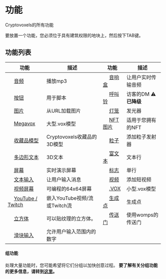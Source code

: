 # 功能
Cryptovoxels的所有功能

要放置一个功能，您必须位于具有建筑权限的地块上，然后按下TAB键。

## 功能列表

| 功能 | 描述 | 功能 | 描述 |
| ------ | ------ | ------ | ------ |
|<img width='16' src='https://www.cryptovoxels.com/icons/audio.png' />  [音频](/docs/features/audio) | 播放mp3 | <img width='16' src='https://www.cryptovoxels.com/icons/audio.png' /> [音响盒](/docs/features/boombox) | 让用户实时传输音频|
|<img width='16' src='https://www.cryptovoxels.com/icons/button.png' /> [按钮](/docs/features/button)| 用于脚本 | <img width='16' src='https://www.cryptovoxels.com/icons/call-bell.png' /> [呼叫铃](/docs/features/call-bell) |访客的DM :warning: **已降级**|
|<img width='16' src='https://www.cryptovoxels.com/icons/image.png' />  [图片](/docs/features/image)| 从URL加载图片 | <img width='16' src='https://www.cryptovoxels.com/icons/lantern.png' />  [灯笼](/docs/features/lantern) | 发光器 |
|<img width='16' src='https://www.cryptovoxels.com/icons/megavox.png' /> [Megavox](/docs/features/megavox)| 大型.vox模型 | <img width='16' src='https://www.cryptovoxels.com/icons/nft-image.png'  /> [NFT图片](/docs/features/nft-image) | 适用于您拥有的NFT |
<img width='16' src='https://www.cryptovoxels.com/icons/collectible-model.png'  /> [收藏品模型](/docs/features/collectible-model) | Cryptovoxels收藏品的3D模型 |<img width='16' src='https://www.cryptovoxels.com/icons/particle.png'  /> [粒子](/docs/features/particles)| 添加粒子发射器 |
|<img width='16' src='//www.cryptovoxels.com/icons/polytext.png' /> [多边形文本](/docs/features/polytext)| 3D文本 | <img width='16' src='//www.cryptovoxels.com/icons/richtext.png' /> [富文本](/docs/features/richtext)| 文本行 |
|<img width='16' src='//www.cryptovoxels.com/icons/screen.png' /> [屏幕](/docs/features/screen)|实时演示屏幕| <img width='16' src='//www.cryptovoxels.com/icons/sign.png' /> [标志](/docs/features/sign)|单行|
|<img width='16' src='//www.cryptovoxels.com/icons/text-input.png' />  [文本输入](/docs/features/text-input)|让用户输入消息 |<img width='16' src='//www.cryptovoxels.com/icons/video.png' /> [视频](/docs/features/video)|添加短视频|
|<img width='16' src='//www.cryptovoxels.com/icons/vid-screen.png' /> [视频屏幕](/docs/features/vid-screen)|可编程的64x64屏幕|<img width='16' src='//www.cryptovoxels.com/icons/vox-model.png' /> [.VOX](/docs/features/vox-model)|小型.vox模型|
|<img width='16' src='//www.cryptovoxels.com/icons/youtube.png' /> [YouTube / Twitch](/docs/features/youtube)|嵌入YouTube视频/流或Twitch流|<img width='16' src='//www.cryptovoxels.com/icons/spawn-point.png' /> [生成点](/docs/features/spawn-point)|生成点|
<img width='16' src='https://www.cryptovoxels.com/icons/cube.png' /> [立方体](/docs/features/cube) |可以贴纹理的立方体。 |<img width='16' src='https://www.cryptovoxels.com/icons/portal.png' /> [传送门](/docs/features/portal) |使用womps的传送门
<img width='16' src='https://www.cryptovoxels.com/icons/slider-input.png' /> [滑块输入](/docs/features/slider-input) |允许用户输入范围内的数字

#### 组功能
处理大量功能时，您可能希望将它们分组以加快创意过程。
**要了解有关分组功能的更多信息，请转到[这里](/docs/features/group)。**